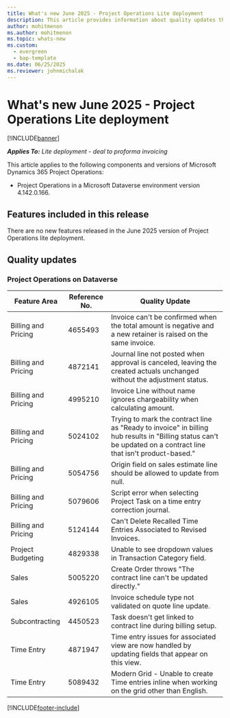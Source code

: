 ```yaml
---
title: What's new June 2025 - Project Operations Lite deployment
description: This article provides information about quality updates that are available in the June 2025 release of Microsoft Dynamics 365 Project Operations Lite deployment.
author: mohitmenon
ms.author: mohitmenon
ms.topic: whats-new
ms.custom:
  - evergreen
  - bap-template
ms.date: 06/25/2025
ms.reviewer: johnmichalak
---
```


# What's new June 2025 - Project Operations Lite deployment

[!INCLUDE[banner](../../includes/banner.md)]

_**Applies To:** Lite deployment - deal to proforma invoicing_

This article applies to the following components and versions of Microsoft Dynamics 365 Project Operations:

- Project Operations in a Microsoft Dataverse environment version 4.142.0.166.

## Features included in this release

There are no new features released in the June 2025 version of Project Operations lite deployment.

## Quality updates

### Project Operations on Dataverse

| **Feature Area** | **Reference No.** | **Quality Update** |
| --- | --- | --- |
|Billing and Pricing| 4655493| Invoice can't be confirmed when the total amount is negative and a new retainer is raised on the same invoice. |
|Billing and Pricing| 4872141| Journal line not posted when approval is canceled, leaving the created actuals unchanged without the adjustment status. |
|Billing and Pricing| 4995210| Invoice Line without name ignores chargeability when calculating amount. |
|Billing and Pricing| 5024102| Trying to mark the contract line as "Ready to invoice" in billing hub results in "Billing status can't be updated on a contract line that isn't product-based." |
|Billing and Pricing| 5054756|	Origin field on sales estimate line should be allowed to update from null. |
|Billing and Pricing| 5079606| Script error when selecting Project Task on a time entry correction journal. |
|Billing and Pricing| 5124144| Can't Delete Recalled Time Entries Associated to Revised Invoices. |
|Project Budgeting| 4829338| Unable to see dropdown values in Transaction Category field. |
|Sales| 5005220| Create Order throws "The contract line can't be updated directly." |
|Sales| 4926105| Invoice schedule type not validated on quote line update. |
|Subcontracting| 4450523| Task doesn't get linked to contract line during billing setup. |
|Time Entry| 4871947| Time entry issues for associated view are now handled by updating fields that appear on this view. |
|Time Entry| 5089432| Modern Grid - Unable to create Time entries inline when working on the grid other than English. |

[!INCLUDE[footer-include](../../includes/footer-banner.md)]
